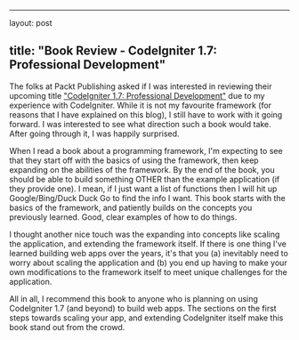 <hr />

<p>layout: post</p>

<h2>title: "Book Review - CodeIgniter 1.7: Professional Development"</h2>

<p>The folks at Packt Publishing asked if I was interested in reviewing their upcoming title <a href="https://www.packtpub.com/codeigniter-1-7-professional-development/book">"CodeIgniter 1.7: Professional Development"</a> due to my experience with CodeIgniter.  While it is not my favourite framework (for reasons that I have explained on this blog), I still have to work with it going forward.  I was interested to see what direction such a book would take.  After going through it, I was happily surprised.
</p>

<p>
When I read a book about a programming framework, I'm expecting to see that they start off with the basics of using the framework, then keep expanding on the abilities of the framework.  By the end of the book, you should be able to build something OTHER than the example application (if they provide one).  I mean, if I just want a list of functions then I will hit up Google/Bing/Duck Duck Go to find the info I want.  This book starts with the basics of the framework, and patiently builds on the concepts you previously learned.  Good, clear examples of how to do things.  
</p>

<p>
I thought another nice touch was the expanding into concepts like scaling the application, and extending the framework itself.  If there is one thing I've learned building web apps over the years, it's that you (a) inevitably need to worry about scaling the application and (b) you end up having to make your own modifications to the framework itself to meet unique challenges for the application.
</p>

<p>
All in all, I recommend this book to anyone who is planning on using CodeIgniter 1.7 (and beyond) to build web apps.  The sections on the first steps towards scaling your app, and extending CodeIgniter itself make this book stand out from the crowd.
</p>
